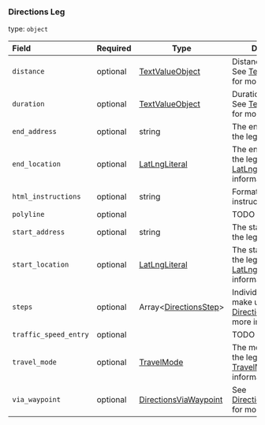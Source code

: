 <!--- This is a generated file, do not edit! -->
<!--- [START maps_http_schema_directionsleg] -->
<h3 class="schema-object" id="DirectionsLeg">Directions Leg</h3>

type: `object`

| Field                 | Required | Type                                                                    | Description                                                                                                         |
| :-------------------- | -------- | ----------------------------------------------------------------------- | ------------------------------------------------------------------------------------------------------------------- |
| `distance`            | optional | [TextValueObject](#TextValueObject "TextValueObject")                   | Distance of the leg. See [TextValueObject](#TextValueObject "TextValueObject") for more information.                |
| `duration`            | optional | [TextValueObject](#TextValueObject "TextValueObject")                   | Duration of the leg. See [TextValueObject](#TextValueObject "TextValueObject") for more information.                |
| `end_address`         | optional | string                                                                  | The end address of the leg.                                                                                         |
| `end_location`        | optional | [LatLngLiteral](#LatLngLiteral "LatLngLiteral")                         | The end location of the leg. See [LatLngLiteral](#LatLngLiteral "LatLngLiteral") for more information.              |
| `html_instructions`   | optional | string                                                                  | Formatted instructions for the leg                                                                                  |
| `polyline`            | optional |                                                                         | TODO                                                                                                                |
| `start_address`       | optional | string                                                                  | The start address of the leg.                                                                                       |
| `start_location`      | optional | [LatLngLiteral](#LatLngLiteral "LatLngLiteral")                         | The start location of the leg. See [LatLngLiteral](#LatLngLiteral "LatLngLiteral") for more information.            |
| `steps`               | optional | Array&lt;[DirectionsStep](#DirectionsStep "DirectionsStep")&gt;         | Individual steps that make up the leg. See [DirectionsStep](#DirectionsStep "DirectionsStep") for more information. |
| `traffic_speed_entry` | optional |                                                                         | TODO                                                                                                                |
| `travel_mode`         | optional | [TravelMode](#TravelMode "TravelMode")                                  | The mode of travel for the leg. See [TravelMode](#TravelMode "TravelMode") for more information.                    |
| `via_waypoint`        | optional | [DirectionsViaWaypoint](#DirectionsViaWaypoint "DirectionsViaWaypoint") | See [DirectionsViaWaypoint](#DirectionsViaWaypoint "DirectionsViaWaypoint") for more information.                   |

<!--- [END maps_http_schema_directionsleg] -->